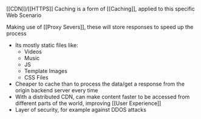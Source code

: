 [[CDN]]/[[HTTPS]] Caching is a form of [[Caching]], applied to this specific Web Scenario

Making use of [[Proxy Severs]], these will store responses to speed up the process
- Its mostly static files like: 
	- Videos
	- Music
	- JS
	- Template Images
	- CSS Files
- Cheaper to cache than to process the data/get a response from the origin backend server every time 
- With a distributed CDN, can make content faster to be accessed from different parts of the world, improving [[User Experience]]
- Layer of security, for example against DDOS attacks

	